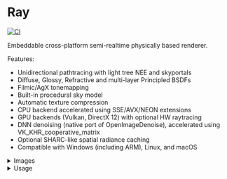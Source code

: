# Ray
[![CI](https://github.com/sergcpp/Ray/actions/workflows/ci.yml/badge.svg)](https://github.com/sergcpp/Ray/actions/workflows/ci.yml)

Embeddable cross-platform semi-realtime physically based renderer.

Features:

- Unidirectional pathtracing with light tree NEE and skyportals
- Diffuse, Glossy, Refractive and multi-layer Principled BSDFs
- Filmic/AgX tonemapping
- Built-in procedural sky model
- Automatic texture compression
- CPU backend accelerated using SSE/AVX/NEON extensions
- GPU backends (Vulkan, DirectX 12) with optional HW raytracing
- DNN denoising (native port of OpenImageDenoise), accelerated using VK_KHR_cooperative_matrix
- Optional SHARC-like spatial radiance caching
- Compatible with Windows (including ARM), Linux, and macOS

<details>
  <summary>Images</summary>

  - Rendered with time limit of 15 seconds on RTX 3080.
  - Links to the original scenes:  \
    Staircase, Coffee maker - https://benedikt-bitterli.me/resources/  \
    Italian flat - https://www.blender.org/download/demo-files/  \
    Sponza - https://www.intel.com/content/www/us/en/developer/topic-technology/graphics-research/samples.html  \
    Bistro - https://developer.nvidia.com/orca/amazon-lumberyard-bistro \
    Ford mustang - https://wirewheelsclub.com/models/1965-ford-mustang-fastback \
    Interrior - https://evermotion.org/shop/show_product/scene-6-ai43-archinteriors-for-blender/14569 \
    Kitchen - https://evermotion.org/shop/show_product/scene-1-ai43-archinteriors-for-blender/14564 \
    Villa - https://www.blendermarket.com/products/blender-eevee-modern-villa \
    Transparent machines - https://www.beeple-crap.com/resources

  <div>
    <div float="left" >
      <img src="images/scene18.jpg" width="53.6%" />
      <img src="images/scene19.jpg" width="35.8%" />
    </div>
    <div float="left" >
      <img src="images/scene11.jpg" width="44.7%" />
      <img src="images/scene12.jpg" width="44.7%" />
    </div>
    <div float="left" >
      <img src="images/scene6.jpg" width="47.0%" />
      <img src="images/scene5.jpg" width="42.4%" />
    </div>
    <div float="left" >
      <img src="images/scene9.jpg" width="44.7%" />
      <img src="images/scene7.jpg" width="44.7%" />
    </div>
    <div float="left" >
      <img src="images/scene10.jpg" width="46.95%" />
      <img src="images/scene8.jpg" width="42.45%" />
    </div>
    <div float="left" >
      <img src="images/scene13.jpg" width="44.7%" />
      <img src="images/scene14.jpg" width="44.7%" />
    </div>
    <div float="left" >
      <img src="images/scene3.jpg" width="26.55%" />
      <img src="images/scene4.jpg" width="62.9%" />
    </div>
    <div float="left" >
      <img src="images/scene16.jpg" width="60.0%" />
      <img src="images/scene1.jpg" width="29.4%" />
    </div>
    <div float="left" >
      <img src="images/scene2.jpg" width="29.9%" />
      <img src="images/scene15.jpg" width="59.5%" />
    </div>
    <div float="left" >
      <img src="images/scene17.jpg" width="89.8%" />
    </div>
  </div>
</details>

<details>
  <summary>Usage</summary>

  ## Installation
The intended use is to add it as a submodule to an existing project:

```console
git submodule add https://github.com/sergcpp/Ray.git
```

Then in CMakeLists.txt file:

```cmake
add_subdirectory(Ray)
```

But also standalone samples can be compiled and run:

### Windows

```console
git clone https://github.com/sergcpp/Ray.git
cd Ray
mkdir build && cd build/
cmake ..
msbuild ALL_BUILD.vcxproj /p:Configuration=Release
```

### Linux/MacOS

```console
git clone https://github.com/sergcpp/Ray.git
cd Ray
mkdir build && cd build/
cmake .. -DCMAKE_BUILD_TYPE=Release && make
```

## Usage

### Image rendering

```c++
#include <Ray/Ray.h>

int main() {
    const int IMG_W = 256, IMG_H = 256;
    const int SAMPLE_COUNT = 64;

    // Initial frame resolution, can be changed later
    Ray::settings_t s;
    s.w = IMG_W;
    s.h = IMG_H;

    // Additional Ray::eRendererType parameter can be passed (Vulkan GPU renderer created by default)
    Ray::RendererBase *renderer = Ray::CreateRenderer(s, &Ray::g_stdout_log);

    // Each renderer has its own storage implementation (RAM, GPU-RAM),
    // so renderer itself should create scene object
    Ray::SceneBase *scene = renderer->CreateScene();

    // Setup environment
    Ray::environment_desc_t env_desc;
    env_desc.env_col[0] = env_desc.env_col[1] = env_desc.env_col[2] = 0.0f;
    scene->SetEnvironment(env_desc);

    // Add diffuse materials
    Ray::shading_node_desc_t mat_desc1;
    mat_desc1.type = Ray::eShadingNode::Diffuse;
    mat_desc1.base_color[0] = 0.5f;
    mat_desc1.base_color[1] = 0.5f;
    mat_desc1.base_color[2] = 0.5f;
    const Ray::MaterialHandle mat1 = scene->AddMaterial(mat_desc1);

    mat_desc1.base_color[0] = 0.5f;
    mat_desc1.base_color[1] = 0.0f;
    mat_desc1.base_color[2] = 0.0f;
    const Ray::MaterialHandle mat2 = scene->AddMaterial(mat_desc1);

    mat_desc1.base_color[0] = 0.0f;
    mat_desc1.base_color[1] = 0.5f;
    mat_desc1.base_color[2] = 0.0f;
    const Ray::MaterialHandle mat3 = scene->AddMaterial(mat_desc1);

    // Add emissive material
    Ray::shading_node_desc_t mat_desc2;
    mat_desc2.type = Ray::eShadingNode::Emissive;
    mat_desc2.strength = 100.0f;
    mat_desc2.base_color[0] = 1.0f;
    mat_desc2.base_color[1] = 1.0f;
    mat_desc2.base_color[2] = 1.0f;
    mat_desc2.importance_sample = true; // Use NEE for this lightsource
    const Ray::MaterialHandle mat4 = scene->AddMaterial(mat_desc2);

    // Setup test mesh
    // position(3 floats), normal(3 floats), tex_coord(2 floats)
    // clang-format off
    const float attrs[] = { // floor
                            0.0f, 0.0f, -0.5592f,           0.0f, 1.0f, 0.0f,                   1.0f, 1.0f,
                            0.0f, 0.0f, 0.0f,               0.0f, 1.0f, 0.0f,                   1.0f, 0.0f,
                            -0.5528f, 0.0f, 0.0f,           0.0f, 1.0f, 0.0f,                   0.0f, 0.0f,
                            -0.5496f, 0.0f, -0.5592f,       0.0f, 1.0f, 0.0f,                   0.0f, 1.0f,
                            // back wall
                            0.0f, 0.0f, -0.5592f,           0.0f, 0.0f, 1.0f,                   0.0f, 0.0f,
                            -0.5496f, 0.0f, -0.5592f,       0.0f, 0.0f, 1.0f,                   0.0f, 0.0f,
                            -0.556f, 0.5488f, -0.5592f,     0.0f, 0.0f, 1.0f,                   0.0f, 0.0f,
                            0.0f, 0.5488f, -0.5592f,        0.0f, 0.0f, 1.0f,                   0.0f, 0.0f,
                            // ceiling
                            -0.556f, 0.5488f, -0.5592f,     0.0f, -1.0f, 0.0f,                  0.0f, 0.0f,
                            0.0f, 0.5488f, -0.5592f,        0.0f, -1.0f, 0.0f,                  0.0f, 0.0f,
                            0.0f, 0.5488f, 0.0f,            0.0f, -1.0f, 0.0f,                  0.0f, 0.0f,
                            -0.556f, 0.5488f, 0.0f,         0.0f, -1.0f, 0.0f,                  0.0f, 0.0f,
                            // left wall
                            -0.5528f, 0.0f, 0.0f,           1.0f, 0.0f, 0.0f,                   0.0f, 0.0f,
                            -0.5496f, 0.0f, -0.5592f,       1.0f, 0.0f, 0.0f,                   0.0f, 0.0f,
                            -0.556f, 0.5488f, 0.0f,         1.0f, 0.0f, 0.0f,                   0.0f, 0.0f,
                            -0.556f, 0.5488f, -0.5592f,     1.0f, 0.0f, 0.0f,                   0.0f, 0.0f,
                            // right wall
                            0.0f, 0.0f, -0.5592f,           -1.0f, 0.0f, 0.0f,                  0.0f, 0.0f,
                            0.0f, 0.0f, 0.0f,               -1.0f, 0.0f, 0.0f,                  0.0f, 0.0f,
                            0.0f, 0.5488f, -0.5592f,        -1.0f, 0.0f, 0.0f,                  0.0f, 0.0f,
                            0.0f, 0.5488f, 0.0f,            -1.0f, 0.0f, 0.0f,                  0.0f, 0.0f,
                            // light
                            -0.213f, 0.5478f, -0.227f,      0.0f, -1.0f, 0.0f,                  0.0f, 0.0f,
                            -0.343f, 0.5478f, -0.227f,      0.0f, -1.0f, 0.0f,                  0.0f, 0.0f,
                            -0.343f, 0.5478f, -0.332f,      0.0f, -1.0f, 0.0f,                  0.0f, 0.0f,
                            -0.213f, 0.5478f, -0.332f,      0.0f, -1.0f, 0.0f,                  0.0f, 0.0f,
                            // short block
                            -0.240464f, 0.0f, -0.271646f,   0.285951942f, 0.0f, -0.958243966,   0.0f, 0.0f,
                            -0.240464f, 0.165f, -0.271646f, 0.285951942f, 0.0f, -0.958243966,   0.0f, 0.0f,
                            -0.082354f, 0.165f, -0.224464f, 0.285951942f, 0.0f, -0.958243966,   0.0f, 0.0f,
                            -0.082354f, 0.0f, -0.224464f,   0.285951942f, 0.0f, -0.958243966,   0.0f, 0.0f,
                            -0.240464f, 0.0, -0.271646f,    -0.958243966f, 0.0f, -0.285951942f, 0.0f, 0.0f,
                            -0.240464f, 0.165f, -0.271646f, -0.958243966f, 0.0f, -0.285951942f, 0.0f, 0.0f,
                            -0.287646f, 0.165f, -0.113536f, -0.958243966f, 0.0f, -0.285951942f, 0.0f, 0.0f,
                            -0.287646f, 0.0f, -0.113536f,   -0.958243966f, 0.0f, -0.285951942f, 0.0f, 0.0f,
                            -0.082354f, 0.0f, -0.224464f,   0.958243966f, 0.0f, 0.285951942f,   0.0f, 0.0f,
                            -0.082354f, 0.165f, -0.224464f, 0.958243966f, 0.0f, 0.285951942f,   0.0f, 0.0f,
                            -0.129536f, 0.165f, -0.066354f, 0.958243966f, 0.0f, 0.285951942f,   0.0f, 0.0f,
                            -0.129536f, 0.0f, -0.066354f,   0.958243966f, 0.0f, 0.285951942f,   0.0f, 0.0f,
                            -0.287646f, 0.0f, -0.113536f,   -0.285951942f, 0.0f, 0.958243966,   0.0f, 0.0f,
                            -0.287646f, 0.165f, -0.113536f, -0.285951942f, 0.0f, 0.958243966,   0.0f, 0.0f,
                            -0.129536f, 0.165f, -0.066354f, -0.285951942f, 0.0f, 0.958243966,   0.0f, 0.0f,
                            -0.129536f, 0.0f, -0.066354f,   -0.285951942f, 0.0f, 0.958243966,   0.0f, 0.0f,
                            -0.240464f, 0.165f, -0.271646f, 0.0f, 1.0f, 0.0f,                   0.0f, 0.0f,
                            -0.082354f, 0.165f, -0.224464f, 0.0f, 1.0f, 0.0f,                   0.0f, 0.0f,
                            -0.129536f, 0.165f, -0.066354f, 0.0f, 1.0f, 0.0f,                   0.0f, 0.0f,
                            -0.287646f, 0.165f, -0.113536f, 0.0f, 1.0f, 0.0f,                   0.0f, 0.0f,
                            // tall block
                            -0.471239f, 0.0f, -0.405353f,   -0.296278358f, 0.0f, -0.955101609f, 0.0f, 0.0f,
                            -0.471239f, 0.33f, -0.405353f,  -0.296278358f, 0.0f, -0.955101609f, 0.0f, 0.0f,
                            -0.313647f, 0.33f, -0.454239f,  -0.296278358f, 0.0f, -0.955101609f, 0.0f, 0.0f,
                            -0.313647f, 0.0f, -0.454239f,   -0.296278358f, 0.0f, -0.955101609f, 0.0f, 0.0f,
                            -0.264761f, 0.0f, -0.296647f,   0.955101609f, 0.0f, -0.296278358f,  0.0f, 0.0f,
                            -0.264761f, 0.33f, -0.296647f,  0.955101609f, 0.0f, -0.296278358f,  0.0f, 0.0f,
                            -0.313647f, 0.33f, -0.454239f,  0.955101609f, 0.0f, -0.296278358f,  0.0f, 0.0f,
                            -0.313647f, 0.0f, -0.454239f,   0.955101609f, 0.0f, -0.296278358f,  0.0f, 0.0f,
                            -0.471239f, 0.0f, -0.405353f,   -0.955101609f, 0.0f, 0.296278358f,  0.0f, 0.0f,
                            -0.471239f, 0.33f, -0.405353f,  -0.955101609f, 0.0f, 0.296278358f,  0.0f, 0.0f,
                            -0.422353f, 0.33f, -0.247761f,  -0.955101609f, 0.0f, 0.296278358f,  0.0f, 0.0f,
                            -0.422353f, 0.0f, -0.247761f,   -0.955101609f, 0.0f, 0.296278358f,  0.0f, 0.0f,
                            -0.422353f, 0.0f, -0.247761f,   0.296278358f, 0.0f, 0.955101609f,   0.0f, 0.0f,
                            -0.422353f, 0.33f, -0.247761f,  0.296278358f, 0.0f, 0.955101609f,   0.0f, 0.0f,
                            -0.264761f, 0.33f, -0.296647f,  0.296278358f, 0.0f, 0.955101609f,   0.0f, 0.0f,
                            -0.264761f, 0.0f, -0.296647f,   0.296278358f, 0.0f, 0.955101609f,   0.0f, 0.0f,
                            -0.471239f, 0.33f, -0.405353f,  0.0f, 1.0f, 0.0f,                   0.0f, 0.0f,
                            -0.313647f, 0.33f, -0.454239f,  0.0f, 1.0f, 0.0f,                   0.0f, 0.0f,
                            -0.264761f, 0.33f, -0.296647f,  0.0f, 1.0f, 0.0f,                   0.0f, 0.0f,
                            -0.422353f, 0.33f, -0.247761f,  0.0f, 1.0f, 0.0f,                   0.0f, 0.0f};
    const uint32_t indices[] = { 0, 2, 1, 0, 3, 2,
                                4, 6, 5, 4, 7, 6,
                                8, 9, 10, 8, 10, 11,
                                12, 13, 14, 13, 15, 14,
                                16, 17, 18, 18, 17, 19,
                                20, 21, 22, 20, 22, 23,
                                24, 25, 26, 24, 26, 27,
                                28, 30, 29, 28, 31, 30,
                                32, 33, 34, 32, 34, 35,
                                36, 38, 37, 36, 39, 38,
                                40, 42, 41, 40, 43, 42,
                                44, 45, 46, 44, 46, 47,
                                48, 50, 49, 48, 51, 50,
                                52, 54, 53, 52, 55, 54,
                                56, 58, 57, 56, 59, 58,
                                60, 62, 61, 60, 63, 62};
    // clang-format on

    Ray::mesh_desc_t mesh_desc;
    mesh_desc.prim_type = Ray::ePrimType::TriangleList;
    mesh_desc.vtx_positions = {attrs, 0, 8};
    mesh_desc.vtx_normals = {attrs, 3, 8};
    mesh_desc.vtx_uvs = {attrs, 6, 8};
    mesh_desc.vtx_indices = indices;

    // Setup material groups
    const Ray::mat_group_desc_t groups[] = {
        {mat1, 0, 18}, {mat2, 19, 6}, {mat3, 25, 6}, {mat4, Ray::InvalidMaterialHandle, 31, 6}, {mat1, 37, 60}};
    mesh_desc.groups = groups;

    Ray::MeshHandle mesh1 = scene->AddMesh(mesh_desc);

    // Instantiate mesh
    const float xform[] = {1.0f, 0.0f, 0.0f, 0.0f, //
                           0.0f, 1.0f, 0.0f, 0.0f, //
                           0.0f, 0.0f, 1.0f, 0.0f, //
                           0.0f, 0.0f, 0.0f, 1.0f};
    scene->AddMeshInstance(mesh1, xform);

    // Add camera
    const float view_origin[] = {-0.278f, 0.273f, 0.8f};
    const float view_dir[] = {0.0f, 0.0f, -1.0f};

    Ray::camera_desc_t cam_desc;
    cam_desc.type = Ray::eCamType::Persp;
    memcpy(&cam_desc.origin[0], &view_origin[0], 3 * sizeof(float));
    memcpy(&cam_desc.fwd[0], &view_dir[0], 3 * sizeof(float));
    cam_desc.fov = 39.1463f;

    const Ray::CameraHandle cam = scene->AddCamera(cam_desc);
    scene->set_current_cam(cam);

    scene->Finalize();

    // Create region contex for frame, setup to use whole frame
    auto region = Ray::RegionContext{{0, 0, IMG_W, IMG_H}};

    // Render image
    for (int i = 0; i < SAMPLE_COUNT; i++) {
        // Each call performs one iteration, blocks until finished
        renderer->RenderScene(scene, region);
        printf("Renderered %i samples\n", i);
    }
    printf("Done\n");

    // Get rendered image pixels in 32-bit floating point RGBA format
    const Ray::color_data_rgba_t pixels = renderer->get_pixels_ref();

    for (int y = 0; y < IMG_H; y++) {
        for (int x = 0; x < IMG_W; x++) {
            int i = y * pixels.pitch + x;
            const Ray::color_rgba_t &p = pixels.ptr[i];

            float red = p.v[0];
            float green = p.v[1];
            float blue = p.v[2];
            float alpha = p.v[3];

            // ...
            // Save pixels or convert to desired format
            // ...
        }
    }

    delete scene;
    delete renderer;
}
```

![Screenshot](images/img1.jpg)

### Multithreading

With CPU backends it is safe to call RenderScene from different threads for non-overlaping image regions:

```c++
...
    if (Ray::RendererSupportsMultithreading(renderer->type())) {
        // Split image into 4 regions
        Ray::RegionContext regions[] = { Ray::RegionContext{ { 0,       0,       IMG_W/2, IMG_H/2 } },
                                         Ray::RegionContext{ { IMG_W/2, 0,       IMG_W/2, IMG_H/2 } },
                                         Ray::RegionContext{ { 0,       IMG_H/2, IMG_W/2, IMG_H/2 } },
                                         Ray::RegionContext{ { IMG_W/2, IMG_H/2, IMG_W/2, IMG_H/2 } } };

        #pragma omp parallel for
        for (int i = 0; i < 4; i++) {
            for (int j = 0; j < SAMPLE_COUNT; j++) {
                renderer->RenderScene(scene, regions[i]);
            }
        }
    }
...
```

### Denoising

The image can be denoised either with UNet (slower) or NLM filter (faster).

```c++
...
  if (EnableHighQualityDenoising) {
      // Initialize neural denoiser
      Ray::unet_filter_properties_t unet_props;
      renderer->InitUNetFilter(true, unet_props);

      for (int pass = 0; pass < unet_props.pass_count; ++pass) {
          renderer->DenoiseImage(pass, region);
      }
  } else {
      // Run simple NLM filter
      renderer->DenoiseImage(region);
  }
...
```

![Screenshot](images/img2.jpg)

See [samples](samples) folder for more.
</details>


